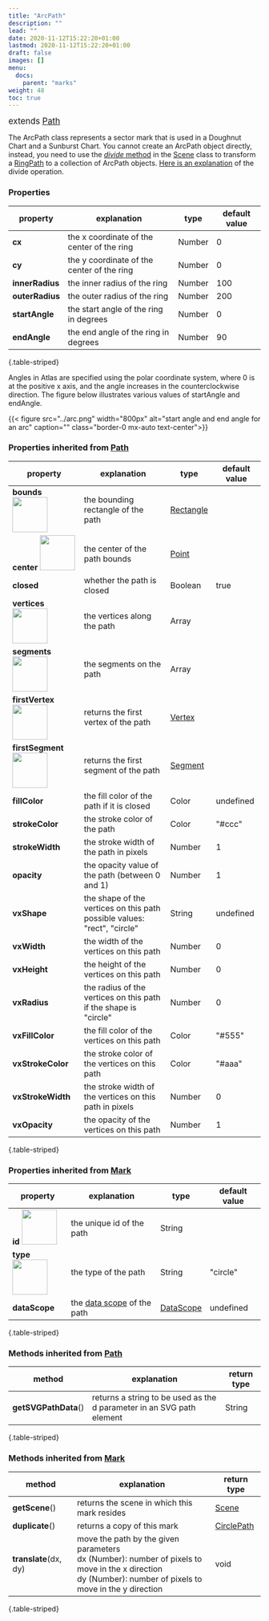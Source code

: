 ```yaml
---
title: "ArcPath"
description: ""
lead: ""
date: 2020-11-12T15:22:20+01:00
lastmod: 2020-11-12T15:22:20+01:00
draft: false
images: []
menu: 
  docs:
    parent: "marks"
weight: 48
toc: true
---
```


<span style="font-size:1.2em">extends [Path](../path/)</span><br>

The ArcPath class represents a sector mark that is used in a Doughnut Chart and a Sunburst Chart. You cannot create an ArcPath object directly, instead, you need to use the [_divide_ method](../../group/scene/#methods-join-graphics-with-data) in the [Scene](../../group/scene) class to transform a [RingPath](../ringpath/) to a collection of ArcPath objects. [Here is an explanation](../../../tutorials/join/#divide) of the divide operation. 


### Properties
| property |  explanation   | type | default value |
| --- | --- | --- | --- |
|**cx** | the x coordinate of the center of the ring | Number | 0 | 
|**cy** | the y coordinate of the center of the ring | Number | 0 | 
|**innerRadius** | the inner radius of the ring | Number | 100 | 
|**outerRadius** | the outer radius of the ring | Number | 200 | 
|**startAngle** | the start angle of the ring in degrees | Number | 0 | 
|**endAngle** | the end angle of the ring in degrees | Number | 90 | 
{.table-striped}

Angles in Atlas are specified using the polar coordinate system, where 0 is at the positive x axis, and the angle increases in the counterclockwise direction. The figure below illustrates various values of startAngle and endAngle.

{{< figure src="../arc.png" width="800px" alt="start angle and end angle for an arc" caption="" class="border-0 mx-auto text-center">}}



### Properties inherited from [Path](../path/)
| property |  explanation  | type | default value |
| --- | --- | --- | --- |
|**bounds** <img width="70px" src="../../readonly.png">| the bounding rectangle of the path | [Rectangle](../../basic/rectangle/) | |
|**center** <img width="70px" src="../../readonly.png">| the center of the path bounds | [Point](../../basic/point/) | |
|**closed**| whether the path is closed  | Boolean | true |
|**vertices** <img width="70px" src="../../readonly.png">| the vertices along the path | Array |  | 
|**segments** <img width="70px" src="../../readonly.png"> | the segments on the path | Array | | 
|**firstVertex** <img width="70px" src="../../readonly.png">| returns the first vertex of the path | [Vertex](../../basic/vertex/) |
|**firstSegment** <img width="70px" src="../../readonly.png"> | returns the first segment of the path | [Segment](../../basic/segment/) |
|**fillColor**| the fill color of the path if it is closed | Color | undefined | 
|**strokeColor** | the stroke color of the path | Color | "#ccc" | 
|**strokeWidth** | the stroke width of the path in pixels | Number | 1| 
|**opacity** | the opacity value of the path (between 0 and 1) | Number | 1 |
|**vxShape**| the shape of the vertices on this path<br>possible values: "rect", "circle" | String | undefined | 
|**vxWidth**| the width of the vertices on this path | Number | 0 | 
|**vxHeight**| the height of the vertices on this path | Number | 0 |
|**vxRadius**| the radius of the vertices on this path if the shape is "circle" | Number | 0 |  
|**vxFillColor**| the fill color of the vertices on this path | Color | "#555" | 
|**vxStrokeColor** | the stroke color of the vertices on this path | Color | "#aaa" | 
|**vxStrokeWidth** | the stroke width of the vertices on this path in pixels | Number | 0 | 
|**vxOpacity** | the opacity of the vertices on this path | Number | 1 | 
{.table-striped}

### Properties inherited from [Mark](../mark/)
| property |  explanation   | type | default value |
| --- | --- | --- | --- |
|**id** <img width="70px" src="../../readonly.png">| the unique id of the path | String |  | 
|**type** <img width="70px" src="../../readonly.png"> | the type of the path | String | "circle" | 
|**dataScope**| the [data scope](../../data/datascope/) of the path | [DataScope](../../data/datascope/) | undefined |
{.table-striped}

### Methods inherited from [Path](../path/)
| method |  explanation   | return type |
| ---- | --- | --- |
| **getSVGPathData**() | returns a string to be used as the d parameter in an SVG path element | String |
{.table-striped}

### Methods inherited from [Mark](../mark/)
| method |  explanation   | return type |
| --- | --- | --- |
| **getScene**() | returns the scene in which this mark resides | [Scene](../../group/scene) |
| **duplicate**() | returns a copy of this mark | [CirclePath](../circlepath/) | 
| **translate**(dx, dy) | move the path by the given parameters<br>dx (Number): number of pixels to move in the x direction<br> dy (Number): number of pixels to move in the y direction | void |
{.table-striped}